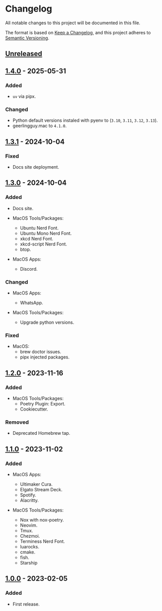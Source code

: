 # Changelog
All notable changes to this project will be documented in this file.

The format is based on [Keep a Changelog](https://keepachangelog.com/en/1.0.0/),
and this project adheres to [Semantic Versioning](https://semver.org/spec/v2.0.0.html).


## [Unreleased]

## [1.4.0] - 2025-05-31
### Added
- `uv` via pipx.

### Changed
- Python default versions instaled with pyenv to (`3.10`, `3.11`, `3.12`, `3.13`).
- geerlingguy.mac to `4.1.0`.

## [1.3.1] - 2024-10-04
### Fixed
- Docs site deployment.

## [1.3.0] - 2024-10-04
### Added
- Docs site.

- MacOS Tools/Packages:
    * Ubuntu Nerd Font.
    * Ubuntu Mono Nerd Font.
    * xkcd Nerd Font.
    * xkcd-script Nerd Font.
    * btop.

- MacOS Apps:
    * Discord.

### Changed
- MacOS Apps:
    * WhatsApp.

- MacOS Tools/Packages:
    * Upgrade python versions.

### Fixed
- MacOS:
    * brew doctor issues.
    * pipx injected packages.

## [1.2.0] - 2023-11-16
### Added
- MacOS Tools/Packages:
    * Poetry Plugin: Export.
    * Cookiecutter.

### Removed
- Deprecated Homebrew tap.

## [1.1.0] - 2023-11-02
### Added
- MacOS Apps:
    * Ultimaker Cura.
    * Elgato Stream Deck.
    * Spotify.
    * Alacritty.

- MacOS Tools/Packages:
    * Nox with nox-poetry.
    * Neovim.
    * Tmux.
    * Chezmoi.
    * Terminess Nerd Font.
    * luarocks.
    * cmake.
    * fish.
    * Starship

## [1.0.0] - 2023-02-05
### Added
- First release.

[Unreleased]: https://github.com/fedejaure/dev-setup/compare/v1.4.0...develop
[1.4.0]: https://github.com/fedejaure/dev-setup/compare/v1.3.1...v1.4.0
[1.3.1]: https://github.com/fedejaure/dev-setup/compare/v1.3.0...v1.3.1
[1.3.0]: https://github.com/fedejaure/dev-setup/compare/v1.2.0...v1.3.0
[1.2.0]: https://github.com/fedejaure/dev-setup/compare/v1.1.0...v1.2.0
[1.1.0]: https://github.com/fedejaure/dev-setup/compare/v1.0.0...v1.1.0
[1.0.0]: https://github.com/fedejaure/dev-setup/compare/releases/tag/v1.0.0
